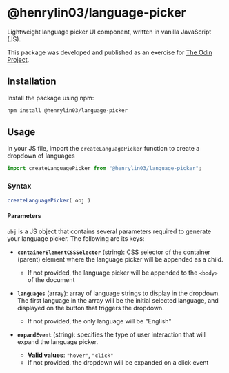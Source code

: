 # @henrylin03/language-picker

Lightweight language picker UI component, written in vanilla JavaScript (JS).

This package was developed and published as an exercise for [The Odin Project](https://www.theodinproject.com/lessons/node-path-javascript-dynamic-user-interface-interactions).

## Installation

Install the package using npm:

```bash
npm install @henrylin03/language-picker
```

## Usage

In your JS file, import the `createLanguagePicker` function to create a dropdown of languages

```js
import createLanguagePicker from "@henrylin03/language-picker";
```

### Syntax

```js
createLanguagePicker( obj )
```

#### Parameters

`obj` is a JS object that contains several parameters required to generate your language picker. The following are its keys:

* **`containerElementCSSSelector`** (string): CSS selector of the container (parent) element where the language picker will be appended as a child.

  * If not provided, the language picker will be appended to the `<body>` of the document

* **`languages`** (array): array of language strings to display in the dropdown. The first language in the array will be the initial selected language, and displayed on the button that triggers the dropdown.

  * If not provided, the only language will be "English"

* **`expandEvent`** (string): specifies the type of user interaction that will expand the language picker.

  * **Valid values**: `"hover"`, `"click"`
  * If not provided, the dropdown will be expanded on a click event
